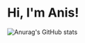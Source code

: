 # Hi, I'm Anis!

![Anurag's GitHub stats](https://github-readme-stats.vercel.app/api?username=anysfarahyn&show_icons=true&theme=radical)
